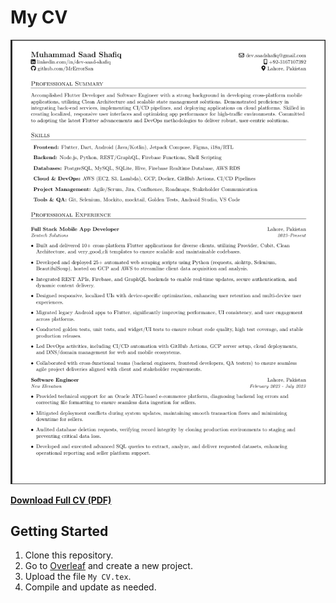 # My CV

![Preview](images/CV.jpeg)

[**Download Full CV (PDF)**](CV.pdf)

## Getting Started

1. Clone this repository.
2. Go to [Overleaf](https://overleaf.com) and create a new project.
3. Upload the file `My CV.tex`.
4. Compile and update as needed.

